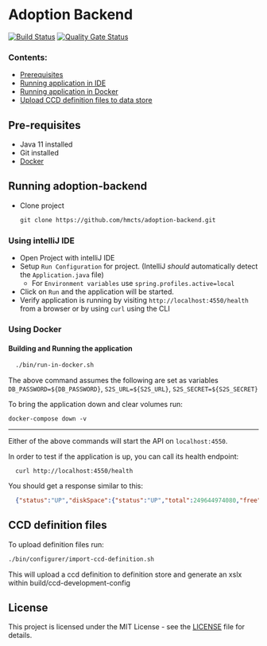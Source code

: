 # Adoption Backend

[![Build Status](https://travis-ci.org/hmcts/adoption-backend.svg?branch=master)](https://travis-ci.org/hmcts/adoption-backend)
[![Quality Gate Status](https://sonarcloud.io/api/project_badges/measure?project=uk.gov.hmcts.reform%3Aadoption-backend&metric=alert_status)](https://sonarcloud.io/dashboard?id=uk.gov.hmcts.reform%3Aadoption-backend)


### Contents:

- [Prerequisites](#prerequisites)
- [Running application in IDE](#using-intellij-ide)
- [Running application in Docker](#using-docker)
- [Upload CCD definition files to data store](#ccd-definition-files)


## Pre-requisites

 * Java 11 installed
 * Git installed
 * [Docker](https://www.docker.com/products/docker-desktop)

## Running adoption-backend

  * Clone project

    ```markdown
    git clone https://github.com/hmcts/adoption-backend.git
    ```

### Using intelliJ IDE

* Open Project with intelliJ IDE
* Setup ``Run Configuration`` for project. (IntelliJ _should_ automatically detect the `Application.java` file)
    * For ``Environment variables`` use `spring.profiles.active=local`
* Click on ``Run`` and the application will be started.
* Verify application is running by visiting ``http://localhost:4550/health`` from a browser or by using ``curl`` using the CLI

### Using Docker

#### Building and Running the application

```bash
  ./bin/run-in-docker.sh
```

The above command assumes the following are set as variables `DB_PASSWORD=${DB_PASSWORD}`, `S2S_URL=${S2S_URL}`, `S2S_SECRET=${S2S_SECRET}`

To bring the application down and clear volumes run:

```shell script
docker-compose down -v
```
---

Either of the above commands will start the API on `localhost:4550`.

In order to test if the application is up, you can call its health endpoint:

```shell script
  curl http://localhost:4550/health
```

You should get a response similar to this:

```json
  {"status":"UP","diskSpace":{"status":"UP","total":249644974080,"free":137188298752,"threshold":10485760}}
```

## CCD definition files

To upload definition files run:

```bash
./bin/configurer/import-ccd-definition.sh
```

This will upload a ccd definition to definition store and generate an xslx within build/ccd-development-config

## License
This project is licensed under the MIT License - see the [LICENSE](LICENSE.md) file for details.
